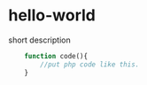 # hello-world
short description
```php    
    function code(){
    	//put php code like this.
    }
```
